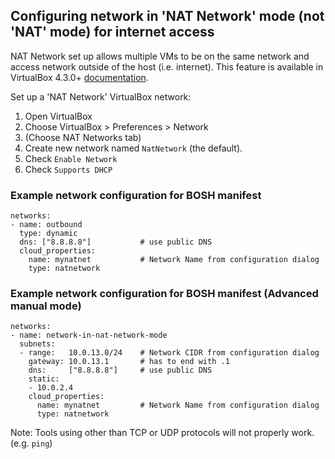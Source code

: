 ## Configuring network in 'NAT Network' mode (not 'NAT' mode) for internet access

NAT Network set up allows multiple VMs to be on the same network and access network outside of the host (i.e. internet). This feature is available in VirtualBox 4.3.0+ [documentation](http://www.virtualbox.org/manual/ch06.html#network_nat_service).

Set up a 'NAT Network' VirtualBox network:

1. Open VirtualBox
1. Choose VirtualBox > Preferences > Network
1. (Choose NAT Networks tab)
1. Create new network named `NatNetwork` (the default).
1. Check `Enable Network`
1. Check `Supports DHCP`

### Example network configuration for BOSH manifest

```
networks:
- name: outbound
  type: dynamic
  dns: ["8.8.8.8"]           # use public DNS
  cloud_properties:
    name: mynatnet           # Network Name from configuration dialog
    type: natnetwork
```

### Example network configuration for BOSH manifest (Advanced manual mode)

```
networks:
- name: network-in-nat-network-mode
  subnets:
  - range:   10.0.13.0/24    # Network CIDR from configuration dialog
    gateway: 10.0.13.1       # has to end with .1
    dns:     ["8.8.8.8"]     # use public DNS
    static:
    - 10.0.2.4
    cloud_properties:
      name: mynatnet         # Network Name from configuration dialog
      type: natnetwork
```

Note: Tools using other than TCP or UDP protocols will not properly work. (e.g. `ping`)
